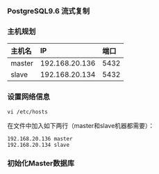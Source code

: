 ### PostgreSQL9.6 流式复制

### 主机规划

| 主机名 | IP | 端口 |
| :--- | :--- | :--- |
| master | 192.168.20.136 | 5432 |
| slave | 192.168.20.134 | 5432 |



### 设置网络信息



```
vi /etc/hosts
```

在文件中加入如下两行（master和slave机器都需要）：

```
192.168.20.136 master
192.168.20.134 slave
```



### 初始化Master数据库



